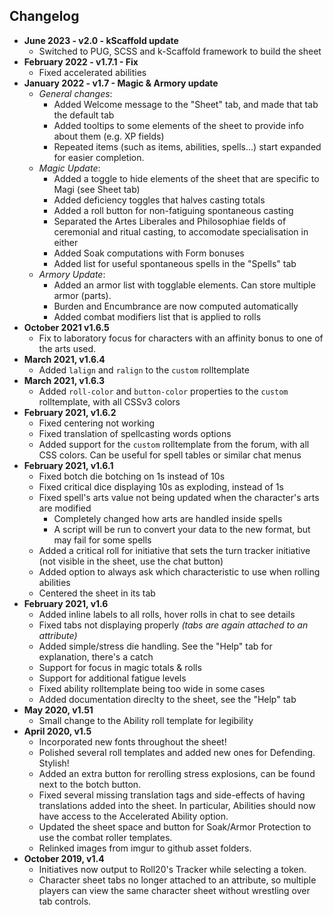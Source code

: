 ## Changelog

+ **June 2023 - v2.0 - kScaffold update**
    - Switched to PUG, SCSS and k-Scaffold framework to build the sheet
+ **February 2022 - v1.7.1 - Fix**
    - Fixed accelerated abilities
+ **January 2022 - v1.7 - Magic & Armory update**
    - *General changes*:
        - Added Welcome message to the "Sheet" tab, and made that tab the default tab
        - Added tooltips to some elements of the sheet to provide info about them (e.g. XP fields)
        - Repeated items (such as items, abilities, spells...) start expanded for easier completion.
    - *Magic Update*:
        - Added a toggle to hide elements of the sheet that are specific to Magi (see Sheet tab)
        - Added deficiency toggles that halves casting totals
        - Added a roll button for non-fatiguing spontaneous casting
        - Separated the Artes Liberales and Philosophiae fields of ceremonial and ritual casting, to accomodate specialisation in either
        - Added Soak computations with Form bonuses
        - Added list for useful spontaneous spells in the "Spells" tab
    - *Armory Update*:
        - Added an armor list with togglable elements. Can store multiple armor (parts).
        - Burden and Encumbrance are now computed automatically
        - Added combat modifiers list that is applied to rolls
+ **October 2021 v1.6.5**
    - Fix to laboratory focus for characters with an affinity bonus to one of the arts used.
+ **March 2021, v1.6.4**
    - Added `lalign` and `ralign` to the `custom` rolltemplate
+ **March 2021, v1.6.3**
    - Added `roll-color` and `button-color` properties to the `custom` rolltemplate, with all CSSv3 colors
+ **February 2021, v1.6.2**
    - Fixed centering not working
    - Fixed translation of spellcasting words options
    - Added support for the `custom` rolltemplate from the forum, with all CSS colors. Can be useful for spell tables or similar chat menus
+ **February 2021, v1.6.1**
    - Fixed botch die botching on 1s instead of 10s
    - Fixed critical dice displaying 10s as exploding, instead of 1s
    - Fixed spell's arts value not being updated when the character's arts are modified
        + Completely changed how arts are handled inside spells
        + A script will be run to convert your data to the new format, but may fail for some spells
    - Added a critical roll for initiative that sets the turn tracker initiative (not visible in the sheet, use the chat button)
    - Added option to always ask which characteristic to use when rolling abilities
    - Centered the sheet in its tab
+ **February 2021, v1.6**
    - Added inline labels to all rolls, hover rolls in chat to see details
    - Fixed tabs not displaying properly *(tabs are again attached to an attribute)*
    - Added simple/stress die handling. See the "Help" tab for explanation, there's a catch
    - Support for focus in magic totals & rolls
    - Support for additional fatigue levels
    - Fixed ability rolltemplate being too wide in some cases
    - Added documentation direclty to the sheet, see the "Help" tab
+ **May 2020, v1.51**
    - Small change to the Ability roll template for legibility
+ **April 2020, v1.5**
    - Incorporated new fonts throughout the sheet!
    - Polished several roll templates and added new ones for Defending. Stylish!
    - Added an extra button for rerolling stress explosions, can be found next to the botch button. 
    - Fixed several missing translation tags and side-effects of having translations added into the sheet. In particular, Abilities should now have access to the Accelerated Ability option. 
    - Updated the sheet space and button for Soak/Armor Protection to use the combat roller templates. 
    - Relinked images from imgur to github asset folders. 
+ **October 2019, v1.4**
    - Initiatives now output to Roll20's Tracker while selecting a token. 
    - Character sheet tabs no longer attached to an attribute, so multiple players can view the same character sheet without wrestling over tab controls.